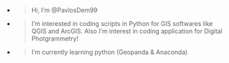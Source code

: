 - > Hi, I’m @PavlosDem99
- > I’m interested in coding scripts in Python for GIS softwares like QGIS and ArcGIS. Also I'm interest in coding application for Digital Photgrammetry!
- > I’m currently learning python (Geopanda & Anaconda)


<!---
PavlosDem99/PavlosDem99 is a ✨ special ✨ repository because its `README.md` (this file) appears on your GitHub profile.
You can click the Preview link to take a look at your changes.
--->
